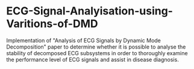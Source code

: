 # ECG-Signal-Analyisation-using-Varitions-of-DMD
Implementation of "Analysis of ECG Signals by Dynamic Mode Decomposition" paper to determine whether it is possible to analyse the stability of decomposed ECG subsystems in order to thoroughly examine the performance level of ECG signals and assist in disease diagnosis.

